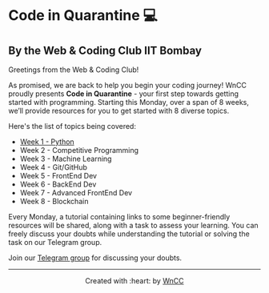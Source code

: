 # Code in Quarantine :computer:

## By the Web & Coding Club IIT Bombay

Greetings from the Web & Coding Club!

As promised, we are back to help you begin your coding journey! WnCC proudly presents __Code in Quarantine__ - your first step towards getting started with programming. Starting this Monday, over a span of 8 weeks, we’ll provide resources for you to get started with 8 diverse topics.

Here's the list of topics being covered:
- [Week 1 - Python](./Week_1_Python/README.md)
- Week 2 - Competitive Programming
- Week 3 - Machine Learning
- Week 4 - Git/GitHub
- Week 5 - FrontEnd Dev
- Week 6 - BackEnd Dev
- Week 7 - Advanced FrontEnd Dev
- Week 8 - Blockchain

Every Monday, a tutorial containing links to some beginner-friendly resources will be shared, along with a task to assess your learning. You can freely discuss your doubts while understanding the tutorial or solving the task on our Telegram group.

Join our [Telegram group](https://t.me/joinchat/Go8oWRUqXsSufvCA75qMUQ) for discussing your doubts.

***

<p align="center">Created with :heart: by <a href="https://www.wncc-iitb.org/">WnCC</a></p>

